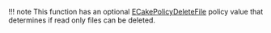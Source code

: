 !!! note
    This function has an optional [ECakePolicyDeleteFile](../core-api/policies.md#deletefile) policy value that determines if read only files can be deleted.